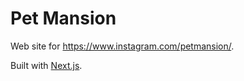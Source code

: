 # Pet Mansion

Web site for https://www.instagram.com/petmansion/.

Built with [Next.js](https://nextjs.org/).
